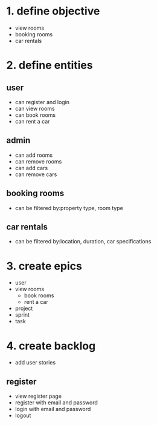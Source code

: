 # 1. define objective
- view rooms
- booking rooms
- car rentals

# 2. define entities

## user
- can register and login
- can view rooms
- can book rooms
- can rent a car

## admin
- can add rooms
- can remove rooms
- can add cars
- can remove cars

## booking rooms
- can be filtered by:property type, room type

## car rentals
- can be filtered by:location, duration, car specifications

# 3. create epics
- user
- view rooms
   - book rooms
   - rent a car
- project
- sprint
- task

# 4. create backlog
- add user stories

## register
- view register page
- register with email and password
- login with email and password
- logout
